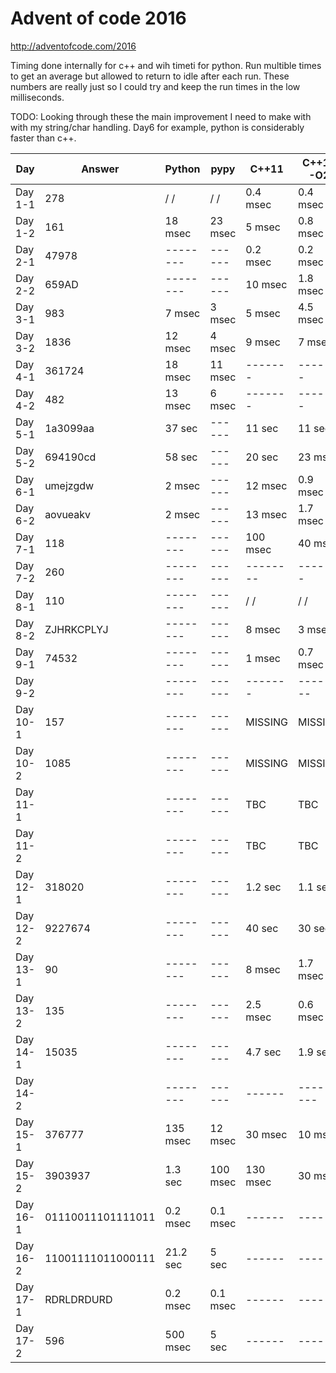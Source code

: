# Advent of code 2016 #
http://adventofcode.com/2016

Timing done internally for c++ and wih timeti for python.
Run multible times to get an average but allowed to return to idle after each
 run. These numbers are really just so I could try and keep the run times in the
 low milliseconds.

 TODO: Looking through these the main improvement I need to make with with my
 string/char handling. Day6 for example, python is considerably faster than c++.

| Day     |  Answer | Python  |   pypy   |  C++11  |  C++11 -O2  |
| ------- | ------- |-------- |  ------  | ------- | ----------- |
| Day 1-1 |    278  | \/  \/  |  \/  \/  | 0.4 msec  | 0.4 msec  |
| Day 1-2 |    161  | 18 msec |  23 msec | 5 msec  | 0.8 msec|
| Day 2-1 |  47978  |-------- |  ------  | 0.2 msec | 0.2 msec |
| Day 2-2 |  659AD  |-------- |  ------  | 10 msec | 1.8 msec |
| Day 3-1 |    983  | 7 msec  |  3 msec  |  5 msec  | 4.5 msec |
| Day 3-2 |   1836  | 12 msec |  4 msec  |  9 msec  | 7 msec |
| Day 4-1 | 361724  | 18 msec | 11 msec  | ------- | ------- |
| Day 4-2 |    482  | 13 msec | 6 msec | ------- | ------- |
| Day 5-1 | 1a3099aa|  37 sec |  ------  | 11 sec | 11 sec |
| Day 5-2 | 694190cd|  58 sec |  ------  | 20 sec | 23 msec |
| Day 6-1 | umejzgdw| 2 msec  |  ------  | 12 msec | 0.9 msec |
| Day 6-2 | aovueakv| 2 msec  |  ------  | 13 msec | 1.7 msec |
| Day 7-1 |    118  |-------- |  ------  | 100 msec | 40 msec |
| Day 7-2 |    260  |-------- |  ------  | -------- | ------- |
| Day 8-1 |    110  |-------- |  ------  | \/ \/ | \/ \/ |
| Day 8-2 |ZJHRKCPLYJ|-------- |  ------  | 8 msec | 3  msec |
| Day 9-1 |  74532  |-------- |  ------  | 1 msec | 0.7 msec |
| Day 9-2 |         |-------- |  ------  | ------- | -------- |
| Day 10-1 |   157  | -------- |  ------  | MISSING | MISSING |
| Day 10-2 |  1085  | -------- |  ------  | MISSING | MISSING |
| Day 11-1 |        | -------- |  ------  |  TBC    |  TBC   |
| Day 11-2 |        | -------- |  ------  |  TBC    |  TBC   |
| Day 12-1 | 318020 | -------- |  ------  | 1.2 sec | 1.1 sec |
| Day 12-2 | 9227674| -------- |  ------  |  40 sec | 30 sec |
| Day 13-1 |    90  | -------- |  ------  |  8 msec | 1.7 msec |
| Day 13-2 |   135  | -------- |  ------  |  2.5 msec | 0.6  msec |
| Day 14-1 | 15035  | -------- |  ------  |  4.7 sec | 1.9 sec |
| Day 14-2 |        | -------- |  ------  |  ------ | --------- |
| Day 15-1 | 376777 | 135 msec |  12 msec  |  30 msec | 10 msec |
| Day 15-2 |3903937 | 1.3 sec  |  100 msec  |  130 msec | 30 msec |
| Day 16-1 |01110011101111011| 0.2 msec |0.1 msec| ------ | ------ |
| Day 16-2 |11001111011000111| 21.2 sec  |5 sec   | ------ | ------ |
| Day 17-1 |RDRLDRDURD| 0.2 msec |0.1 msec| ------ | ------ |
| Day 17-2 |   596  |  500 msec  |5 sec   | ------ | ------ |
